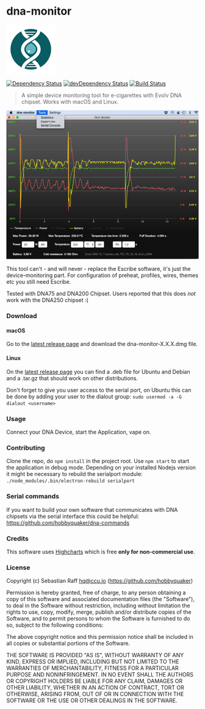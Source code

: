 # dna-monitor
<img src="icon.png" width=128>

[![Dependency Status](https://david-dm.org/hobbyquaker/dna-monitor/status.svg)](https://david-dm.org/hobbyquaker/dna-monitor)
[![devDependency Status](https://david-dm.org/hobbyquaker/dna-monitor/dev-status.svg)](https://david-dm.org/hobbyquaker/dna-monitor?type=dev)
[![Build Status](https://travis-ci.org/hobbyquaker/dna-monitor.svg?branch=master)](https://travis-ci.org/hobbyquaker/dna-monitor)



> A simple device monitoring tool for e-cigarettes with Evolv DNA chipset. Works with macOS and Linux. 

![Screenshot](screenshot.png "Screenshot")


This tool can't - and will never - replace the Escribe software, it's just the device-monitoring part. For configuration of preheat, profiles, wires, themes etc you still need Escribe.

Tested with DNA75 and DNA200 Chipset. Users reported that this does _not_ work with the DNA250 chipset :(


### Download

#### macOS

Go to the [latest release page](https://github.com/hobbyquaker/dna-monitor/releases/latest) and download the dna-monitor-X.X.X.dmg file.

#### Linux

On the [latest release page](https://github.com/hobbyquaker/dna-monitor/releases/latest) you can find a .deb file for 
Ubuntu and Debian and a .tar.gz that should work on other distributions.

Don't forget to give you user access to the serial port, on Ubuntu this can be done by adding your user to the dialout group:
`sudo usermod -a -G dialout <username>` 


### Usage

Connect your DNA Device, start the Application, vape on.


### Contributing

Clone the repo, do `npm install` in the project root. Use `npm start` to start the application in debug mode.
Depending on your installed Nodejs version it might be necessary to rebuild the serialport module:
`./node_modules/.bin/electron-rebuild serialport`


### Serial commands

If you want to build your own software that communicates with DNA chipsets via the serial interface this could be 
helpful: https://github.com/hobbyquaker/dna-commands


### Credits

This software uses [Highcharts](http://www.highcharts.com/) which is free __only for non-commercial use__.


### License

Copyright (c) Sebastian Raff <hq@ccu.io> (https://github.com/hobbyquaker)

Permission is hereby granted, free of charge, to any person obtaining a copy
of this software and associated documentation files (the "Software"), to deal
in the Software without restriction, including without limitation the rights
to use, copy, modify, merge, publish and/or distribute copies of the Software, 
and to permit persons to whom the Software is furnished to do so, subject to the 
following conditions:

The above copyright notice and this permission notice shall be included in
all copies or substantial portions of the Software.

THE SOFTWARE IS PROVIDED "AS IS", WITHOUT WARRANTY OF ANY KIND, EXPRESS OR
IMPLIED, INCLUDING BUT NOT LIMITED TO THE WARRANTIES OF MERCHANTABILITY,
FITNESS FOR A PARTICULAR PURPOSE AND NONINFRINGEMENT. IN NO EVENT SHALL THE
AUTHORS OR COPYRIGHT HOLDERS BE LIABLE FOR ANY CLAIM, DAMAGES OR OTHER
LIABILITY, WHETHER IN AN ACTION OF CONTRACT, TORT OR OTHERWISE, ARISING FROM,
OUT OF OR IN CONNECTION WITH THE SOFTWARE OR THE USE OR OTHER DEALINGS IN
THE SOFTWARE. 

